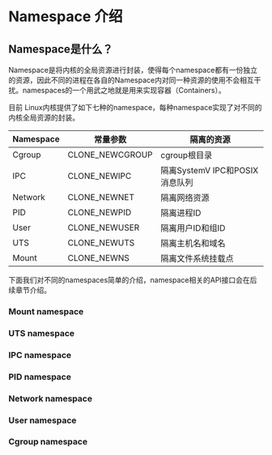 # Namespace 介绍

## Namespace是什么？

Namespace是将内核的全局资源进行封装，使得每个namespace都有一份独立的资源，因此不同的进程在各自的Namespace内对同一种资源的使用不会相互干扰。namespaces的一个用武之地就是用来实现容器（Containers）。

目前 Linux内核提供了如下七种的namespace，每种namespace实现了对不同的内核全局资源的封装。

| Namespace | 常量参数 | 隔离的资源 |
| --- | --- | --- |
| Cgroup | CLONE\_NEWCGROUP | cgroup根目录 |
| IPC | CLONE\_NEWIPC | 隔离SystemV IPC和POSIX消息队列 |
| Network | CLONE\_NEWNET | 隔离网络资源 |
| PID | CLONE\_NEWPID | 隔离进程ID |
| User | CLONE\_NEWUSER | 隔离用户ID和组ID |
| UTS | CLONE\_NEWUTS | 隔离主机名和域名 |
| Mount | CLONE\_NEWNS | 隔离文件系统挂载点 |

下面我们对不同的namespaces简单的介绍，namespace相关的API接口会在后续章节介绍。

### Mount namespace

### UTS namespace

### IPC namespace

### PID namespace

### Network namespace

### User namespace

### Cgroup namespace



